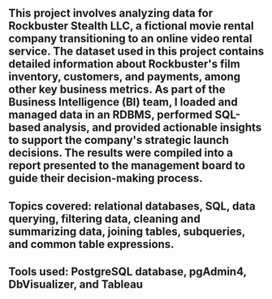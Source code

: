 ## This project involves analyzing data for Rockbuster Stealth LLC, a fictional movie rental company transitioning to an online video rental service. The dataset used in this project contains detailed information about Rockbuster's film inventory, customers, and payments, among other key business metrics. As part of the Business Intelligence (BI) team, I loaded and managed data in an RDBMS, performed SQL-based analysis, and provided actionable insights to support the company's strategic launch decisions. The results were compiled into a report presented to the management board to guide their decision-making process.

## Topics covered: relational databases, SQL, data querying, filtering data, cleaning and summarizing data, joining tables, subqueries, and common table expressions.

## Tools used: PostgreSQL database, pgAdmin4, DbVisualizer, and Tableau
